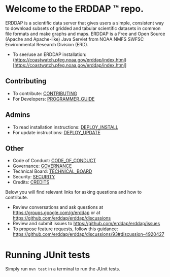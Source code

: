 # Welcome to the ERDDAP :tm: repo. 

ERDDAP is a scientific data server that gives users a simple, consistent way to download subsets of 
gridded and tabular scientific datasets in common file formats and make graphs and maps.
ERDDAP is a Free and Open Source (Apache and Apache-like) Java Servlet from NOAA NMFS SWFSC Environmental Research Division (ERD).
* To see/use an ERDDAP installation: (https://coastwatch.pfeg.noaa.gov/erddap/index.html)[https://coastwatch.pfeg.noaa.gov/erddap/index.html]

## Contributing
* To contribute: [CONTRIBUTING](CONTRIBUTING.md)
* For Developers: [PROGRAMMER_GUIDE](PROGRAMMER_GUIDE.md)

## Admins
* To read installation instructions: [DEPLOY_INSTALL](DEPLOY_INSTALL.md)
* For update instructions: [DEPLOY_UPDATE](DEPLOY_UPDATE.md)

## Other
* Code of Conduct: [CODE_OF_CONDUCT](CODE_OF_CONDUCT.md)
* Governance: [GOVERNANCE](GOVERNANCE.md)
* Technical Board: [TECHNICAL_BOARD](TECHNICAL_BOARD.md)
* Security: [SECURITY](SECURITY.md)
* Credits: [CREDITS](CREDITS.md)


Below you will find relevant links for asking questions and how to contribute.
* Review conversations and ask questions at https://groups.google.com/g/erddap or at https://github.com/erddap/erddap/discussions
* Review and submit issues to https://github.com/erddap/erddap/issues
* To propose feature requests, follow this guidance: https://github.com/erddap/erddap/discussions/93#discussion-4920427

# Running JUnit tests

Simply run `mvn test` in a terminal to run the JUnit tests.
